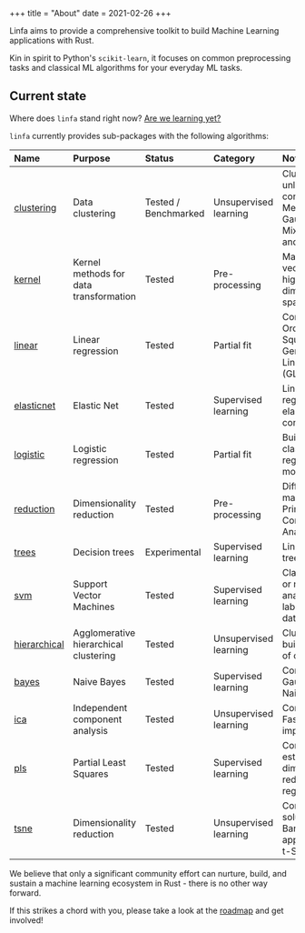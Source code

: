 +++
title = "About"
date = 2021-02-26
+++

Linfa aims to provide a comprehensive toolkit to build Machine Learning applications with Rust.

Kin in spirit to Python's `scikit-learn`, it focuses on common preprocessing tasks and classical ML algorithms for your everyday ML tasks.

## Current state

Where does `linfa` stand right now? [Are we learning yet?](http://www.arewelearningyet.com/)

`linfa` currently provides sub-packages with the following algorithms: 


<div class="outer-table">

| Name | Purpose | Status | Category |  Notes | 
| :--- | :--- | :---| :--- | :---| 
| [clustering](https://github.com/rust-ml/linfa/tree/master/algorithms/linfa-clustering) | Data clustering | Tested / Benchmarked  | Unsupervised learning | Clustering of unlabeled data; contains K-Means, Gaussian-Mixture-Model and DBSCAN  | 
| [kernel](https://github.com/rust-ml/linfa/tree/master/algorithms/linfa-kernel) | Kernel methods for data transformation  | Tested  | Pre-processing | Maps feature vector into higher-dimensional space| 
| [linear](https://github.com/rust-ml/linfa/tree/master/algorithms/linfa-linear) | Linear regression | Tested  | Partial fit | Contains Ordinary Least Squares (OLS), Generalized Linear Models (GLM) | 
| [elasticnet](https://github.com/rust-ml/linfa/tree/master/algorithms/linfa-elasticnet) | Elastic Net | Tested | Supervised learning | Linear regression with elastic net constraints |
| [logistic](https://github.com/rust-ml/linfa/tree/master/algorithms/linfa-logistic) | Logistic regression | Tested  | Partial fit | Builds two-class logistic regression models
| [reduction](https://github.com/rust-ml/linfa/tree/master/algorithms/linfa-reduction) | Dimensionality reduction | Tested  | Pre-processing | Diffusion mapping and Principal Component Analysis (PCA) |
| [trees](https://github.com/rust-ml/linfa/tree/master/algorithms/linfa-trees) | Decision trees | Experimental  | Supervised learning | Linear decision trees
| [svm](https://github.com/rust-ml/linfa/tree/master/algorithms/linfa-svm) | Support Vector Machines | Tested  | Supervised learning | Classification or regression analysis of labeled datasets | 
| [hierarchical](https://github.com/rust-ml/linfa/tree/master/algorithms/linfa-hierarchical) | Agglomerative hierarchical clustering | Tested | Unsupervised learning | Cluster and build hierarchy of clusters |
| [bayes](https://github.com/rust-ml/linfa/tree/master/algorithms/linfa-bayes) | Naive Bayes | Tested | Supervised learning | Contains Gaussian Naive Bayes |
| [ica](https://github.com/rust-ml/linfa/tree/master/algorithms/linfa-ica) | Independent component analysis | Tested | Unsupervised learning | Contains FastICA implementation |
| [pls](https://github.com/rust-ml/linfa/tree/master/algorithms/linfa-pls) | Partial Least Squares | Tested | Supervised learning | Contains PLS estimators for dimensionality reduction and regression |
| [tsne](https://github.com/rust-ml/linfa/tree/master/algorithms/linfa-tsne) | Dimensionality reduction| Tested | Unsupervised learning | Contains exact solution and Barnes-Hut approximation t-SNE |


</div>

We believe that only a significant community effort can nurture, build, and sustain a machine learning ecosystem in Rust - there is no other way forward.

If this strikes a chord with you, please take a look at the [roadmap](https://github.com/rust-ml/linfa/issues/7) and get involved!
